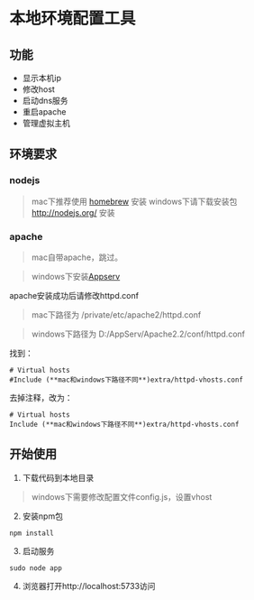 # 本地环境配置工具

## 功能

* 显示本机ip
* 修改host
* 启动dns服务
* 重启apache
* 管理虚拟主机


## 环境要求

### nodejs

> mac下推荐使用 [homebrew](http://brew.sh/) 安装
> windows下请下载安装包 http://nodejs.org/ 安装

### apache

> mac自带apache，跳过。

> windows下安装[Appserv](http://www.appserv.net/)

apache安装成功后请修改httpd.conf

> mac下路径为 /private/etc/apache2/httpd.conf

> windows下路径为 D:/AppServ/Apache2.2/conf/httpd.conf

找到：
````
# Virtual hosts
#Include (**mac和windows下路径不同**)extra/httpd-vhosts.conf
````
去掉注释，改为：
````
# Virtual hosts
Include (**mac和windows下路径不同**)extra/httpd-vhosts.conf
````

## 开始使用

1. 下载代码到本地目录

 > windows下需要修改配置文件config.js，设置vhost
 
2. 安装npm包
 ````
 npm install
 ````
3. 启动服务
 ````
 sudo node app
 ````
4. 浏览器打开http://localhost:5733访问